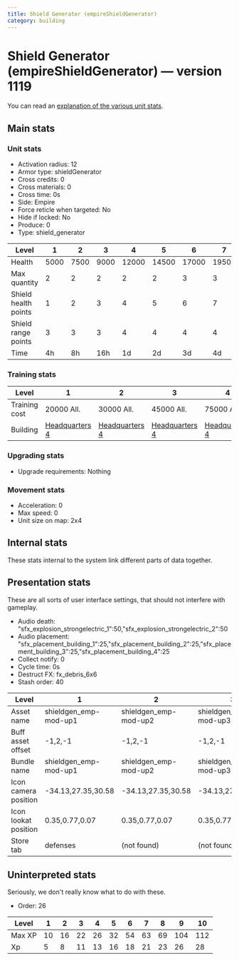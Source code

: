 ```yaml
---
title: Shield Generator (empireShieldGenerator)
category: building
---
```


# Shield Generator (empireShieldGenerator) — version 1119

You can read an [explanation  of the various unit stats](unitexplained.md).

## Main stats

### Unit stats

  * Activation radius: 12
  * Armor type: shieldGenerator
  * Cross credits: 0
  * Cross materials: 0
  * Cross time: 0s
  * Side: Empire
  * Force reticle when targeted: No
  * Hide if locked: No
  * Produce: 0
  * Type: shield_generator

|Level               |1   |2   |3   |4    |5    |6    |7    |8    |9    |10   |
|--------------------|----|----|----|-----|-----|-----|-----|-----|-----|-----|
|Health              |5000|7500|9000|12000|14500|17000|19500|22000|24500|27000|
|Max quantity        |2   |2   |2   |2    |2    |3    |3    |3    |4    |4    |
|Shield health points|1   |2   |3   |4    |5    |6    |7    |8    |9    |10   |
|Shield range points |3   |3   |3   |4    |4    |4    |4    |4    |4    |4    |
|Time                |4h  |8h  |16h |1d   |2d   |3d   |4d   |6d   |1w3d |2w   |


### Training stats

|Level        |1                              |2                              |3                              |4                              |5                              |6                              |7                              |8                              |9                              |10                              |
|-------------|-------------------------------|-------------------------------|-------------------------------|-------------------------------|-------------------------------|-------------------------------|-------------------------------|-------------------------------|-------------------------------|--------------------------------|
|Training cost|20000 All.                     |30000 All.                     |45000 All.                     |75000 All.                     |100000 All.                    |250000 All.                    |500000 All.                    |1000000 All.                   |3000000 All.                   |5000000 All.                    |
|Building     |[Headquarters 4](empireHQ.html)|[Headquarters 4](empireHQ.html)|[Headquarters 4](empireHQ.html)|[Headquarters 4](empireHQ.html)|[Headquarters 5](empireHQ.html)|[Headquarters 6](empireHQ.html)|[Headquarters 7](empireHQ.html)|[Headquarters 8](empireHQ.html)|[Headquarters 9](empireHQ.html)|[Headquarters 10](empireHQ.html)|


### Upgrading stats

  * Upgrade requirements: Nothing

### Movement stats

  * Acceleration: 0
  * Max speed: 0
  * Unit size on map: 2x4

## Internal stats

These stats internal to the system link different parts of data together.


## Presentation stats

These are all sorts of user interface settings, that should not interfere with gameplay.

  * Audio death: "sfx_explosion_strongelectric_1":50,"sfx_explosion_strongelectric_2":50
  * Audio placement: "sfx_placement_building_1":25,"sfx_placement_building_2":25,"sfx_placement_building_3":25,"sfx_placement_building_4":25
  * Collect notify: 0
  * Cycle time: 0s
  * Destruct FX: fx_debris_6x6
  * Stash order: 40

|Level               |1                    |2                    |3                    |4                    |5                    |6                    |7                    |8                    |9                    |10                    |
|--------------------|---------------------|---------------------|---------------------|---------------------|---------------------|---------------------|---------------------|---------------------|---------------------|----------------------|
|Asset name          |shieldgen_emp-mod-up1|shieldgen_emp-mod-up2|shieldgen_emp-mod-up3|shieldgen_emp-mod-up4|shieldgen_emp-mod-up5|shieldgen_emp-mod-up6|shieldgen_emp-mod-up7|shieldgen_emp-mod-up8|shieldgen_emp-mod-up9|shieldgen_emp-mod-up10|
|Buff asset offset   |-1,2,-1              |-1,2,-1              |-1,2,-1              |-1,2,-1              |-1,2.2,-1            |-1,2.2,-1            |-1,2.2,-1            |-1,2.2,-1            |-1,2.2,-1            |-1,2.2,-1             |
|Bundle name         |shieldgen_emp-mod-up1|shieldgen_emp-mod-up2|shieldgen_emp-mod-up3|shieldgen_emp-mod-up4|shieldgen_emp-mod-up5|shieldgen_emp-mod-up6|shieldgen_emp-mod-up7|shieldgen_emp-mod-up8|shieldgen_emp-mod-up9|shieldgen_emp-mod-up10|
|Icon camera position|-34.13,27.35,30.58   |-34.13,27.35,30.58   |-34.13,27.35,30.58   |-34.13,27.35,30.58   |-34.13,27.35,30.58   |-34.13,27.35,30.58   |-34.13,27.35,30.58   |-36.74,38.04,38.3    |-34.13,27.35,30.58   |27.72,34.63,34.77     |
|Icon lookat position|0.35,0.77,0.07       |0.35,0.77,0.07       |0.35,0.77,0.07       |0.35,0.77,0.07       |0.35,0.77,0.07       |0.35,0.77,0.07       |0.35,0.77,0.07       |0.34,1.59,-0.27      |0.35,0.77,0.07       |-0.38,0.86,-0.54      |
|Store tab           |defenses             |(not found)          |(not found)          |(not found)          |(not found)          |(not found)          |(not found)          |(not found)          |(not found)          |(not found)           |


## Uninterpreted stats

Seriously, we don't really know what to do with these.

  * Order: 26

|Level |1 |2 |3 |4 |5 |6 |7 |8 |9  |10 |
|------|--|--|--|--|--|--|--|--|---|---|
|Max XP|10|16|22|26|32|54|63|69|104|112|
|Xp    |5 |8 |11|13|16|18|21|23|26 |28 |


